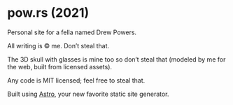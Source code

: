 # pow.rs (2021)

Personal site for a fella named Drew Powers.

All writing is © me. Don’t steal that.

The 3D skull with glasses is mine too so don’t steal that (modeled by me for the web, built from licensed assets).

Any code is MIT licensed; feel free to steal that.

Built using [Astro](https://astro.build), your new favorite static site generator.
